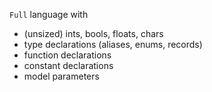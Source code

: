 `Full` language with
- (unsized) ints, bools, floats, chars
- type declarations (aliases, enums, records)
- function declarations
- constant declarations
- model parameters
